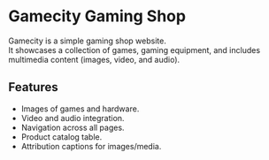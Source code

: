 # Gamecity Gaming Shop

Gamecity is a simple gaming shop website.  
It showcases a collection of games, gaming equipment, and includes multimedia content (images, video, and audio).  

## Features  
- Images of games and hardware.  
- Video and audio integration.  
- Navigation across all pages.  
- Product catalog table.  
- Attribution captions for images/media.  



